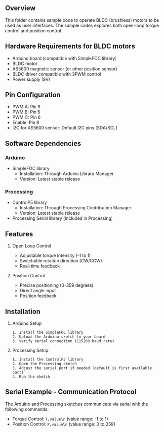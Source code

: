 

## Overview

This folder contains sample code to operate BLDC (brushless) motors to be used as user interfaces. The sample codes explores both open-loop torque control and position control.

## Hardware Requirements for BLDC motors
- Arduino board (compatible with SimpleFOC library)
- BLDC motor
- AS5600 magnetic sensor (or other position sensor)
- BLDC driver compatible with 3PWM control
- Power supply (9V)

## Pin Configuration
- PWM A: Pin 9
- PWM B: Pin 5
- PWM C: Pin 6
- Enable: Pin 8
- I2C for AS5600 sensor: Default I2C pins (SDA/SCL)

## Software Dependencies
### Arduino
- SimpleFOC library
  - Installation: Through Arduino Library Manager
  - Version: Latest stable release

### Processing
- ControlP5 library
  - Installation: Through Processing Contribution Manager
  - Version: Latest stable release
- Processing Serial library (included in Processing)

## Features
1. Open Loop Control
   - Adjustable torque intensity (-1 to 1)
   - Switchable rotation direction (CW/CCW)
   - Real-time feedback

2. Position Control
   - Precise positioning (0-359 degrees)
   - Direct angle input
   - Position feedback

## Installation
1. Arduino Setup
   ```
   1. Install the SimpleFOC library
   2. Upload the Arduino sketch to your board
   3. Verify serial connection (115200 baud rate)
   ```

2. Processing Setup
   ```
   1. Install the ControlP5 library
   2. Open the Processing sketch
   3. Adjust the serial port if needed (default is first available port)
   4. Run the sketch
   ```
## Serial Example - Communication Protocol
The Arduino and Processing sketches communicate via serial with the following commands:
- Torque Control: `T,value\n` (value range: -1 to 1)
- Position Control: `P,value\n` (value range: 0 to 359)
